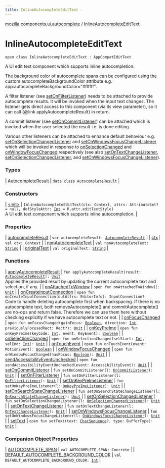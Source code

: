 ```yaml
---
title: InlineAutocompleteEditText - 
---
```


[mozilla.components.ui.autocomplete](../index.html) / [InlineAutocompleteEditText](./index.html)

# InlineAutocompleteEditText

`open class InlineAutocompleteEditText : AppCompatEditText`

A UI edit text component which supports inline autocompletion.

The background color of autocomplete spans can be configured using
the custom autocompleteBackgroundColor attribute e.g.
app:autocompleteBackgroundColor="#ffffff".

A filter listener (see [setOnFilterListener](set-on-filter-listener.html)) needs to be attached to
provide autocomplete results. It will be invoked when the input
text changes. The listener gets direct access to this component (via its view
parameter), so it can call {@link applyAutocompleteResult} in return.

A commit listener (see [setOnCommitListener](set-on-commit-listener.html)) can be attached which is
invoked when the user selected the result i.e. is done editing.

Various other listeners can be attached to enhance default behaviour e.g.
[setOnSelectionChangedListener](set-on-selection-changed-listener.html) and [setOnWindowsFocusChangeListener](set-on-windows-focus-change-listener.html) which
will be invoked in response to [onSelectionChanged](on-selection-changed.html) and [onWindowFocusChanged](on-window-focus-changed.html)
respectively (see also [setOnTextChangeListener](set-on-text-change-listener.html),
[setOnSelectionChangedListener](set-on-selection-changed-listener.html), and [setOnWindowsFocusChangeListener](set-on-windows-focus-change-listener.html)).

### Types

| [AutocompleteResult](-autocomplete-result/index.html) | `data class AutocompleteResult` |

### Constructors

| [&lt;init&gt;](-init-.html) | `InlineAutocompleteEditText(ctx: Context, attrs: AttributeSet? = null, defStyleAttr: `[`Int`](https://kotlinlang.org/api/latest/jvm/stdlib/kotlin/-int/index.html)` = R.attr.editTextStyle)`<br>A UI edit text component which supports inline autocompletion. |

### Properties

| [autocompleteResult](autocomplete-result.html) | `var autocompleteResult: `[`AutocompleteResult`](-autocomplete-result/index.html) |
| [ctx](ctx.html) | `val ctx: Context` |
| [nonAutocompleteText](non-autocomplete-text.html) | `val nonAutocompleteText: `[`String`](https://kotlinlang.org/api/latest/jvm/stdlib/kotlin/-string/index.html) |
| [originalText](original-text.html) | `val originalText: `[`String`](https://kotlinlang.org/api/latest/jvm/stdlib/kotlin/-string/index.html) |

### Functions

| [applyAutocompleteResult](apply-autocomplete-result.html) | `fun applyAutocompleteResult(result: `[`AutocompleteResult`](-autocomplete-result/index.html)`): `[`Unit`](https://kotlinlang.org/api/latest/jvm/stdlib/kotlin/-unit/index.html)<br>Applies the provided result by updating the current autocomplete text and selection, if any. |
| [onAttachedToWindow](on-attached-to-window.html) | `open fun onAttachedToWindow(): `[`Unit`](https://kotlinlang.org/api/latest/jvm/stdlib/kotlin/-unit/index.html) |
| [onCreateInputConnection](on-create-input-connection.html) | `open fun onCreateInputConnection(outAttrs: EditorInfo): InputConnection?`<br>Code to handle deleting autocomplete first when backspacing. If there is no autocomplete text, both removeAutocomplete() and commitAutocomplete() are no-ops and return false. Therefore we can use them here without checking explicitly if we have autocomplete text or not. |
| [onFocusChanged](on-focus-changed.html) | `open fun onFocusChanged(gainFocus: `[`Boolean`](https://kotlinlang.org/api/latest/jvm/stdlib/kotlin/-boolean/index.html)`, direction: `[`Int`](https://kotlinlang.org/api/latest/jvm/stdlib/kotlin/-int/index.html)`, previouslyFocusedRect: Rect?): `[`Unit`](https://kotlinlang.org/api/latest/jvm/stdlib/kotlin/-unit/index.html) |
| [onKeyPreIme](on-key-pre-ime.html) | `open fun onKeyPreIme(keyCode: `[`Int`](https://kotlinlang.org/api/latest/jvm/stdlib/kotlin/-int/index.html)`, event: KeyEvent): `[`Boolean`](https://kotlinlang.org/api/latest/jvm/stdlib/kotlin/-boolean/index.html) |
| [onSelectionChanged](on-selection-changed.html) | `open fun onSelectionChanged(selStart: `[`Int`](https://kotlinlang.org/api/latest/jvm/stdlib/kotlin/-int/index.html)`, selEnd: `[`Int`](https://kotlinlang.org/api/latest/jvm/stdlib/kotlin/-int/index.html)`): `[`Unit`](https://kotlinlang.org/api/latest/jvm/stdlib/kotlin/-unit/index.html) |
| [onTouchEvent](on-touch-event.html) | `open fun onTouchEvent(event: MotionEvent): `[`Boolean`](https://kotlinlang.org/api/latest/jvm/stdlib/kotlin/-boolean/index.html) |
| [onWindowFocusChanged](on-window-focus-changed.html) | `open fun onWindowFocusChanged(hasFocus: `[`Boolean`](https://kotlinlang.org/api/latest/jvm/stdlib/kotlin/-boolean/index.html)`): `[`Unit`](https://kotlinlang.org/api/latest/jvm/stdlib/kotlin/-unit/index.html) |
| [sendAccessibilityEventUnchecked](send-accessibility-event-unchecked.html) | `open fun sendAccessibilityEventUnchecked(event: AccessibilityEvent): `[`Unit`](https://kotlinlang.org/api/latest/jvm/stdlib/kotlin/-unit/index.html) |
| [setOnCommitListener](set-on-commit-listener.html) | `fun setOnCommitListener(l: `[`OnCommitListener`](../-on-commit-listener.html)`): `[`Unit`](https://kotlinlang.org/api/latest/jvm/stdlib/kotlin/-unit/index.html) |
| [setOnFilterListener](set-on-filter-listener.html) | `fun setOnFilterListener(l: `[`OnFilterListener`](../-on-filter-listener.html)`): `[`Unit`](https://kotlinlang.org/api/latest/jvm/stdlib/kotlin/-unit/index.html) |
| [setOnKeyPreImeListener](set-on-key-pre-ime-listener.html) | `fun setOnKeyPreImeListener(l: `[`OnKeyPreImeListener`](../-on-key-pre-ime-listener.html)`): `[`Unit`](https://kotlinlang.org/api/latest/jvm/stdlib/kotlin/-unit/index.html) |
| [setOnSearchStateChangeListener](set-on-search-state-change-listener.html) | `fun setOnSearchStateChangeListener(l: `[`OnSearchStateChangeListener`](../-on-search-state-change-listener.html)`): `[`Unit`](https://kotlinlang.org/api/latest/jvm/stdlib/kotlin/-unit/index.html) |
| [setOnSelectionChangedListener](set-on-selection-changed-listener.html) | `fun setOnSelectionChangedListener(l: `[`OnSelectionChangedListener`](../-on-selection-changed-listener.html)`): `[`Unit`](https://kotlinlang.org/api/latest/jvm/stdlib/kotlin/-unit/index.html) |
| [setOnTextChangeListener](set-on-text-change-listener.html) | `fun setOnTextChangeListener(l: `[`OnTextChangeListener`](../-on-text-change-listener.html)`): `[`Unit`](https://kotlinlang.org/api/latest/jvm/stdlib/kotlin/-unit/index.html) |
| [setOnWindowsFocusChangeListener](set-on-windows-focus-change-listener.html) | `fun setOnWindowsFocusChangeListener(l: `[`OnWindowsFocusChangeListener`](../-on-windows-focus-change-listener.html)`): `[`Unit`](https://kotlinlang.org/api/latest/jvm/stdlib/kotlin/-unit/index.html) |
| [setText](set-text.html) | `open fun setText(text: `[`CharSequence`](https://kotlinlang.org/api/latest/jvm/stdlib/kotlin/-char-sequence/index.html)`?, type: BufferType): `[`Unit`](https://kotlinlang.org/api/latest/jvm/stdlib/kotlin/-unit/index.html) |

### Companion Object Properties

| [AUTOCOMPLETE_SPAN](-a-u-t-o-c-o-m-p-l-e-t-e_-s-p-a-n.html) | `val AUTOCOMPLETE_SPAN: Concrete` |
| [DEFAULT_AUTOCOMPLETE_BACKGROUND_COLOR](-d-e-f-a-u-l-t_-a-u-t-o-c-o-m-p-l-e-t-e_-b-a-c-k-g-r-o-u-n-d_-c-o-l-o-r.html) | `val DEFAULT_AUTOCOMPLETE_BACKGROUND_COLOR: `[`Int`](https://kotlinlang.org/api/latest/jvm/stdlib/kotlin/-int/index.html) |

